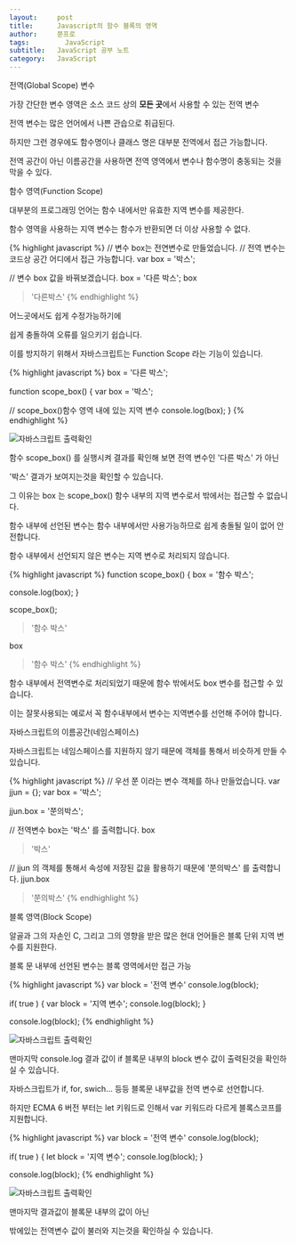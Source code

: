 ```yaml
---
layout:     post
title:      Javascript의 함수 블록의 영역
author:     쭌프로
tags: 		  JavaScript
subtitle:   JavaScript 공부 노트
category:   JavaScript
---
```

<!-- Start Writing Below in Markdown -->

<div class="box">
  <div class="small-title">전역(Global Scope) 변수</div>
  <p>가장 간단한 변수 영역은 소스 코드 상의 <strong>모든 곳</strong>에서 사용할 수 있는 전역 변수</p>
  <p>전역 변수는 많은 언어에서 나쁜 관습으로 취급된다.</p>
  <p>하지만 그런 경우에도 함수명이나 클래스 명은 대부분 전역에서 접근 가능합니다.</p>
  <p>전역 공간이 아닌 이름공간을 사용하면 전역 영역에서 변수나 함수명이 충동되는 것을 막을 수 있다.</p>
</div>

<div class="box">
  <div class="small-title">함수 영역(Function Scope)</div>
  <p>대부분의 프로그래밍 언어는 함수 내에서만 유효한 지역 변수를 제공한다.</p>
  <p>함수 영역을 사용하는 지역 변수는 함수가 반환되면 더 이상 사용할 수 없다.</p>
</div>

<div class="box">
{% highlight javascript %}
// 변수 box는 전연변수로 만들었습니다.
// 전역 변수는 코드상 공간 어디에서 접근 가능합니다.
var box = '박스';

// 변수 box 값을 바꿔보겠습니다.
box = '다른 박스';
box
> '다른박스'
{% endhighlight %}
<p>어느곳에서도 쉽게 수정가능하기에</p>
<p>쉽게 충돌하여 오류를 일으키기 쉽습니다.</p>
<p>이를 방지하기 위해서 자바스크립트는 Function Scope 라는 기능이 있습니다.</p>
</div>

<div class="box">
{% highlight javascript %}
box = '다른 박스';

function scope_box() {
  var box = '박스';
  
  // scope_box()함수 영역 내에 있는 지역 변수
  console.log(box);
}
{% endhighlight %}
<div class="img-box">
  <img src="https://alalstjr.github.io/promote.github.io/img/2018-10-07-5.png" alt="자바스크립트 출력확인" />
</div>
<p>함수 scope_box() 를 실행시켜 결과를 확인해 보면 전역 변수인 '다른 박스' 가 아닌</p>
<p>'박스' 결과가 보여지는것을 확인할 수 있습니다.</p>
<p>그 이유는 box 는 scope_box() 함수 내부의 지역 변수로서 밖에서는 접근할 수 없습니다.</p>
<p>함수 내부에 선언된 변수는 함수 내부에서만 사용가능하므로 쉽게 충돌될 일이 없어 안전합니다.</p>
</div>

<div class="box">
  <p>함수 내부에서 선언되지 않은 변수는 지역 변수로 처리되지 않습니다.</p>
{% highlight javascript %}
function scope_box() {
  box = '함수 박스';
  
  console.log(box);
}

scope_box();
> '함수 박스'

box
> '함수 박스'
{% endhighlight %}
<p>함수 내부에서 전역변수로 처리되었기 때문에 함수 밖에서도 box 변수를 접근할 수 있습니다.</p>
<p>이는 잘못사용되는 예로서 꼭 함수내부에서 변수는 지역변수를 선언해 주어야 합니다.</p>
</div>

<div class="box">
  <div class="small-title">자바스크립트의 이름공간(네임스페이스)</div>
  <p>자바스크립트는 네임스페이스를 지원하지 않기 때문에 객체를 통해서 비슷하게 만들 수 있습니다.</p>
{% highlight javascript %}
// 우선 쭌 이라는 변수 객체를 하나 만들었습니다.
var jjun = {};
var box  = '박스';

jjun.box = '쭌의박스';

// 전역변수 box는 '박스' 를 출력합니다.
box
> '박스'

// jjun 의 객체를 통해서 속성에 저장된 값을 활용하기 때문에 '쭌의박스' 를 출력합니다. 
jjun.box
> '쭌의박스'
{% endhighlight %}
</div>

<div class="box">
  <div class="small-title">블록 영역(Block Scope)</div>
  <p>알골과 그의 자손인 C, 그리고 그의 영향을 받은 많은 현대 언어들은 블록 단위 지역 변수를 지원한다.</p>
  <p>블록 문 내부에 선언된 변수는 블록 영역에서만 접근 가능</p>
{% highlight javascript %}
var block = '전역 변수'
console.log(block);

if( true ) {
  var block = '지역 변수';
  console.log(block);
}

console.log(block);
{% endhighlight %}
<div class="img-box">
  <img src="https://alalstjr.github.io/promote.github.io/img/2018-10-07-6.png" alt="자바스크립트 출력확인" />
</div>
<p>맨마지막 console.log 결과 값이 if 블록문 내부의 block 변수 값이 출력된것을 확인하실 수 있습니다.</p>
<p>자바스크립트가 if, for, swich... 등등 블록문 내부값을 전역 변수로 선언합니다.</p>
<p>하지만 ECMA 6 버전 부터는 let 키워드로 인해서 var 키워드라 다르게 블록스코프를 지원합니다.</p>
{% highlight javascript %}
var block = '전역 변수'
console.log(block);

if( true ) {
  let block = '지역 변수';
  console.log(block);
}

console.log(block);
{% endhighlight %}
<div class="img-box">
  <img src="https://alalstjr.github.io/promote.github.io/img/2018-10-07-7.png" alt="자바스크립트 출력확인" />
</div>
<p>맨마지막 결과값이 블록문 내부의 값이 아닌</p>
<p>밖에있는 전역변수 값이 불러와 지는것을 확인하실 수 있습니다.</p>
</div>
